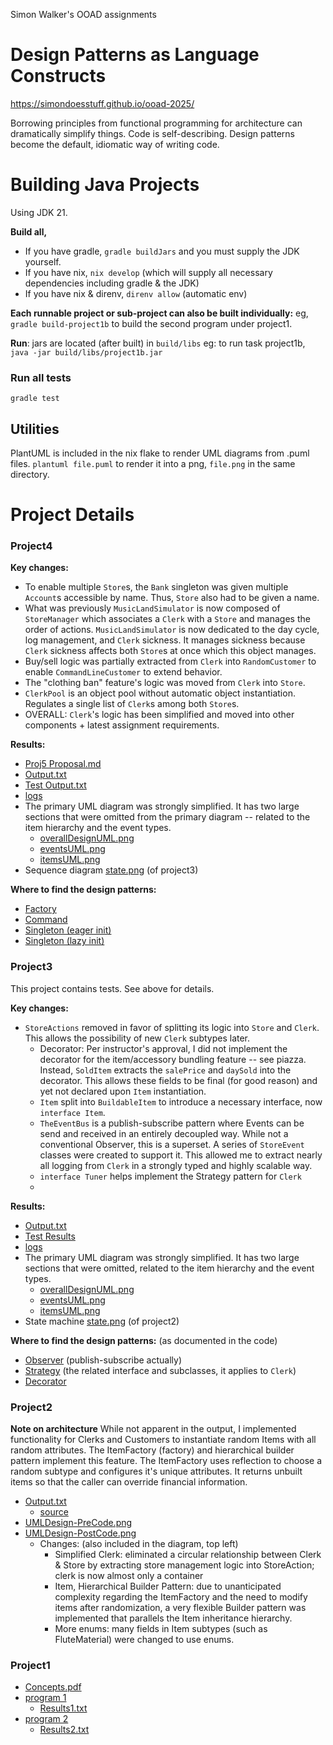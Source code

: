 Simon Walker's OOAD assignments

# Design Patterns as Language Constructs

https://simondoesstuff.github.io/ooad-2025/

Borrowing principles from functional programming for architecture can dramatically simplify things. Code is self-describing. Design patterns become the default, idiomatic way of writing code.

# Building Java Projects

Using JDK 21.

**Build all,**
- If you have gradle, `gradle buildJars` and you must supply the JDK yourself.
- If you have nix, `nix develop` (which will supply all necessary
dependencies including gradle & the JDK)
- If you have nix & direnv, `direnv allow` (automatic env)

**Each runnable project or sub-project can also be built individually:**
eg, `gradle build-project1b` to build the second program under project1.

**Run**: jars are located (after built) in `build/libs`
eg: to run task project1b, `java -jar build/libs/project1b.jar`

### Run all tests
`gradle test`

## Utilities

PlantUML is included in the nix flake to render UML diagrams from .puml files.
`plantuml file.puml` to render it into a png, `file.png` in the same directory.

# Project Details
### Project4

**Key changes:**
- To enable multiple `Store`s, the `Bank` singleton was given multiple `Account`s
accessible by name. Thus, `Store` also had to be given a name.
- What was previously `MusicLandSimulator` is now composed of `StoreManager` which associates
a `Clerk` with a `Store` and manages the order of actions.
`MusicLandSimulator` is now dedicated to the day cycle, log management, and `Clerk` sickness.
It manages sickness because `Clerk` sickness affects both `Store`s at once which this object
manages.
- Buy/sell logic was partially extracted from `Clerk` into `RandomCustomer` to enable
`CommandLineCustomer` to extend behavior.
- The "clothing ban" feature's logic was moved from `Clerk` into `Store`.
- `ClerkPool` is an object pool without automatic object instantiation. Regulates a single list of
`Clerk`s among both `Store`s.
- OVERALL:   `Clerk`'s logic has been simplified and moved into other components + latest
assignment requirements.

**Results:**
- [Proj5 Proposal.md](md/proj5_proposal.md)
- [Output.txt](src/main/java/ooad/project4/assets/logs/output.txt)
- [Test Output.txt](src/main/java/ooad/project4/assets/TestOuput.txt)
- [logs](src/main/java/ooad/project4/assets/logs)
- The primary UML diagram was strongly simplified. It has two large sections that were omitted
from the primary diagram -- related to the item hierarchy and the event types.
   - [overallDesignUML.png](src/main/java/ooad/project4/assets/overallDesignUML.png)
   - [eventsUML.png](src/main/java/ooad/project4/assets/eventsUML.png)
   - [itemsUML.png](src/main/java/ooad/project4/assets/itemsUML.png)
 - Sequence diagram [state.png](src/main/java/ooad/project4/assets/seq.png) (of project3)

**Where to find the design patterns:**
- [Factory](src/main/java/ooad/project4/ItemFactory.java)
- [Command](src/main/java/ooad/project4/CommandHandler.java)
- [Singleton (eager init)](src/main/java/ooad/project4/events/TheEventBus.java)
- [Singleton (lazy init)](src/main/java/ooad/project4/model/Bank.java)

### Project3
This project contains tests. See above for details.

**Key changes:**
 - `StoreActions` removed in favor of splitting its logic into `Store` and `Clerk`. This allows the
   possibility of new `Clerk` subtypes later.
   - Decorator:  Per instructor's approval, I did not implement the decorator for the
   item/accessory bundling feature -- see piazza. Instead, `SoldItem` extracts the `salePrice` and
   `daySold` into the decorator. This allows these fields to be final (for good reason) and yet not
   declared upon `Item` instantiation.
   - `Item` split into `BuildableItem` to introduce a necessary interface, now `interface Item`.
   - `TheEventBus` is a publish-subscribe pattern where Events can be send and received in an
   entirely decoupled way. While not a conventional Observer, this is a superset. A series of
   `StoreEvent` classes were created to support it. This allowed me to extract nearly all logging
   from `Clerk` in a strongly typed and highly scalable way.
   - `interface Tuner` helps implement the Strategy pattern for `Clerk`
   -
**Results:**
- [Output.txt](src/main/java/ooad/project3/assets/logs/Output.txt)
- [Test Results](src/main/java/ooad/project3/assets/logs/Tests.txt)
- [logs](src/main/java/ooad/project3/assets/logs)
- The primary UML diagram was strongly simplified. It has two large sections that were omitted,
related to the item hierarchy and the event types.
   - [overallDesignUML.png](src/main/java/ooad/project3/assets/overallDesignUML.png)
   - [eventsUML.png](src/main/java/ooad/project3/assets/eventsUML.png)
   - [itemsUML.png](src/main/java/ooad/project3/assets/itemsUML.png)
 - State machine [state.png](src/main/java/ooad/project3/assets/state.png) (of project2)

**Where to find the design patterns:** (as documented in the code)
- [Observer](src/main/java/ooad/project3/events/TheEventBus.java) (publish-subscribe actually)
- [Strategy](src/main/java/ooad/project3/model/store/tuning) (the related interface and subclasses,
it applies to `Clerk`)
- [Decorator](src/main/java/ooad/project3/model/item/SoldItem.java)


### Project2

**Note on architecture**
While not apparent in the output, I implemented functionality for Clerks and Customers to
instantiate random Items with all random attributes. The ItemFactory (factory) and
hierarchical builder pattern implement this feature. The ItemFactory uses reflection
to choose a random subtype and configures it's unique attributes. It returns unbuilt
items so that the caller can override financial information.

- [Output.txt](src/main/java/ooad/project2/assets/Output.txt)
    - [source](src/main/java/ooad/project2)
- [UMLDesign-PreCode.png](src/main/java/ooad/project2/assets/UMLDesign-PreCode.png)
- [UMLDesign-PostCode.png](src/main/java/ooad/project2/assets/UMLDesign-PreCode.png)
  - Changes: (also included in the diagram, top left)
    - Simplified Clerk: eliminated a circular relationship between Clerk & Store by extracting store management logic into StoreAction; clerk is now almost only a container
    - Item, Hierarchical Builder Pattern: due to unanticipated complexity regarding the ItemFactory and the need to modify items after randomization, a very flexible Builder pattern was implemented that parallels the Item inheritance hierarchy.
    - More enums: many fields in Item subtypes (such as FluteMaterial) were changed to use enums.


### Project1
- [Concepts.pdf](src/main/java/ooad/project1a/Concepts.pdf)
- [program 1](src/main/java/ooad/project1a)
  - [Results1.txt](src/main/java/ooad/project1a/Results1.txt)
- [program 2](src/main/java/ooad/project1b)
  - [Results2.txt](src/main/java/ooad/project1b/Results2.txt)
